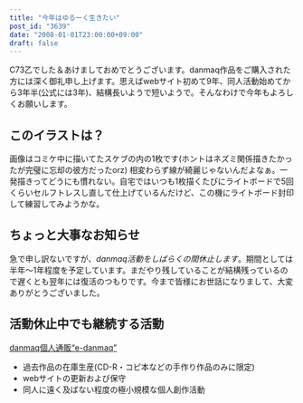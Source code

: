 ```yaml
---
title: "今年はゆるーく生きたい"
post_id: "3639"
date: "2008-01-01T23:00:00+09:00"
draft: false
---
```



C73乙でした＆あけましておめでとうございます。danmaq作品をご購入された方には深く御礼申し上げます。思えばwebサイト初めて9年、同人活動始めてから3年半(公式には3年)、結構長いようで短いようで。そんなわけで今年もよろしくお願いします。
## このイラストは？
画像はコミケ中に描いてたスケブの内の1枚です(ホントはネズミ関係描きたかったが完璧に忘却の彼方だったorz) 相変わらず線が綺麗じゃないんだよなぁ。一発描きってどうにも慣れない。自宅ではいつも1枚描くたびにライトボードで5回くらいセルフトレスし直して仕上げているんだけど、この機にライトボード封印して練習してみようかな。
## ちょっと大事なお知らせ
急で申し訳ないですが、_danmaq活動をしばらくの間休止します_。期間としては半年～1年程度を予定しています。まだやり残していることが結構残っているので遅くとも翌年には復活のつもりです。今まで皆様にお世話になりまして、大変ありがとうございました。
## 活動休止中でも継続する活動
[danmaq個人通販“e-danmaq”](http://e.danmaq.com/)

  * 過去作品の在庫生産(CD-R・コピ本などの手作り作品のみに限定)
  * webサイトの更新および保守
  * 同人に遠く及ばない程度の極小規模な個人創作活動
